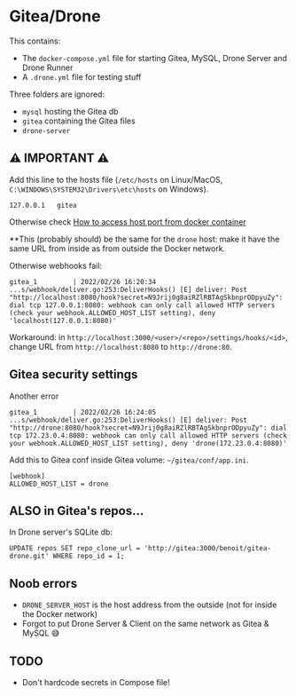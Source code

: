 # Gitea/Drone

This contains:

* The `docker-compose.yml` file for starting Gitea, MySQL, Drone Server and Drone Runner
* A `.drone.yml` file for testing stuff

Three folders are ignored:

* `mysql` hosting the Gitea db
* `gitea` containing the Gitea files
* `drone-server`

## :warning: **IMPORTANT** :warning:

Add this line to the hosts file (`/etc/hosts` on Linux/MacOS, `C:\WINDOWS\SYSTEM32\Drivers\etc\hosts` on Windows).

```
127.0.0.1	gitea
```

Otherwise check [How to access host port from docker container](https://stackoverflow.com/questions/31324981/how-to-access-host-port-from-docker-container)

**This (probably should) be the same for the `drone` host: make it have the same URL from inside as from outside the Docker network.

Otherwise webhooks fail:

```
gitea_1         | 2022/02/26 16:20:34 ...s/webhook/deliver.go:253:DeliverHooks() [E] deliver: Post "http://localhost:8080/hook?secret=N9Jrij0g8aiRZlRBTAgSkbnprODpyuZy": dial tcp 127.0.0.1:8080: webhook can only call allowed HTTP servers (check your webhook.ALLOWED_HOST_LIST setting), deny 'localhost(127.0.0.1:8080)'
```

Workaround: in `http://localhost:3000/<user>/<repo>/settings/hooks/<id>`, change URL from `http://localhost:8080` to `http://drone:80`.

## Gitea security settings

Another error

```
gitea_1         | 2022/02/26 16:24:05 ...s/webhook/deliver.go:253:DeliverHooks() [E] deliver: Post "http://drone:8080/hook?secret=N9Jrij0g8aiRZlRBTAgSkbnprODpyuZy": dial tcp 172.23.0.4:8080: webhook can only call allowed HTTP servers (check your webhook.ALLOWED_HOST_LIST setting), deny 'drone(172.23.0.4:8080)'
```

Add this to Gitea conf inside Gitea volume: `~/gitea/conf/app.ini`.

```
[webhook]
ALLOWED_HOST_LIST = drone
```

## ALSO in Gitea's repos...

In Drone server's SQLite db:

```
UPDATE repos SET repo_clone_url = 'http://gitea:3000/benoit/gitea-drone.git' WHERE repo_id = 1;
```

## Noob errors

* `DRONE_SERVER_HOST` is the host address from the outside (not for inside the Docker network)
* Forgot to put Drone Server & Client on the same network as Gitea & MySQL :sweat_smile:

## TODO

* Don't hardcode secrets in Compose file!